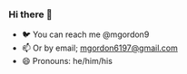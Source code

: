 ### Hi there 👋

- 🐦 You can reach me @mgordon9
- 📫 Or by email; mgordon6197@gmail.com
- 😄 Pronouns: he/him/his
